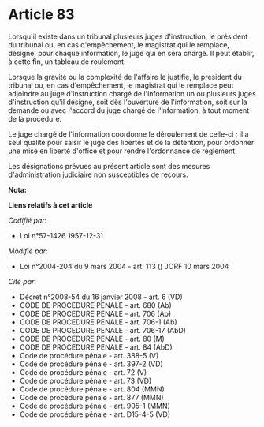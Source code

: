 # Article 83

Lorsqu'il existe dans un tribunal plusieurs juges d'instruction, le président du tribunal ou, en cas d'empêchement, le
magistrat qui le remplace, désigne, pour chaque information, le juge qui en sera chargé. Il peut établir, à cette fin, un
tableau de roulement.

Lorsque la gravité ou la complexité de l'affaire le justifie, le président du tribunal ou, en cas d'empêchement, le magistrat
qui le remplace peut adjoindre au juge d'instruction chargé de l'information un ou plusieurs juges d'instruction qu'il
désigne, soit dès l'ouverture de l'information, soit sur la demande ou avec l'accord du juge chargé de l'information, à tout
moment de la procédure.

Le juge chargé de l'information coordonne le déroulement de celle-ci ; il a seul qualité pour saisir le juge des libertés et
de la détention, pour ordonner une mise en liberté d'office et pour rendre l'ordonnance de règlement.

Les désignations prévues au présent article sont des mesures d'administration judiciaire non susceptibles de recours.

**Nota:**



**Liens relatifs à cet article**

_Codifié par_:

  - Loi n°57-1426 1957-12-31

_Modifié par_:

  - Loi n°2004-204 du 9 mars 2004 - art. 113 () JORF 10 mars 2004

_Cité par_:

  - Décret n°2008-54 du 16 janvier 2008 - art. 6 (VD)
  - CODE DE PROCEDURE PENALE - art. 680 (Ab)
  - CODE DE PROCEDURE PENALE - art. 706 (Ab)
  - CODE DE PROCEDURE PENALE - art. 706-1 (Ab)
  - CODE DE PROCEDURE PENALE - art. 706-17 (AbD)
  - CODE DE PROCEDURE PENALE - art. 80 (M)
  - CODE DE PROCEDURE PENALE - art. 84 (AbD)
  - Code de procédure pénale - art. 388-5 (V)
  - Code de procédure pénale - art. 397-2 (VD)
  - Code de procédure pénale - art. 72 (V)
  - Code de procédure pénale - art. 73 (VD)
  - Code de procédure pénale - art. 804 (MMN)
  - Code de procédure pénale - art. 877 (MMN)
  - Code de procédure pénale - art. 905-1 (MMN)
  - Code de procédure pénale - art. D15-4-5 (VD)

